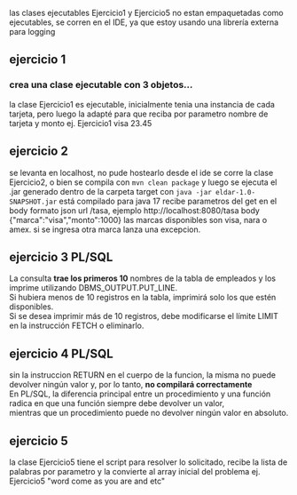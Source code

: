 las clases ejecutables Ejercicio1 y Ejercicio5 no estan empaquetadas como ejecutables, se corren en el IDE,
ya que estoy usando una librería externa para logging

## ejercicio 1
### crea una clase ejecutable con 3 objetos...
la clase Ejercicio1 es ejecutable, inicialmente tenia una instancia de cada tarjeta, pero luego la adapté para que reciba por parametro
nombre de tarjeta y monto ej.
Ejercicio1 visa 23.45

## ejercicio 2
se levanta en localhost, no pude hostearlo
desde el ide se corre la clase Ejercicio2, o bien se compila con ```mvn clean package```
y luego se ejecuta el .jar generado dentro de la carpeta target con ```java -jar eldar-1.0-SNAPSHOT.jar```
está compilado para java 17
recibe parametros del get en el body formato json url /tasa, ejemplo http://localhost:8080/tasa
body {"marca":"visa","monto":1000}
las marcas disponibles son visa, nara o amex. si se ingresa otra marca lanza una excepcion.

## ejercicio 3 PL/SQL

La consulta **trae los primeros 10** nombres de la tabla de empleados y los imprime utilizando DBMS_OUTPUT.PUT_LINE.  
Si hubiera menos de 10 registros en la tabla, imprimirá solo los que estén disponibles.  
Si se desea imprimir más de 10 registros, debe modificarse el límite LIMIT en la instrucción FETCH o eliminarlo.  
  
## ejercicio 4 PL/SQL
  
sin la instruccion RETURN en el cuerpo de la funcion, la misma no puede devolver ningún valor y, por lo tanto, **no compilará correctamente**  
En PL/SQL, la diferencia principal entre un procedimiento y una función radica en que una función siempre debe devolver un valor,  
mientras que un procedimiento puede no devolver ningún valor en absoluto.  

## ejercicio 5

la clase Ejercicio5 tiene el script para resolver lo solicitado, recibe la lista de palabras por parametro
y la convierte al array inicial del problema ej.
Ejercicio5 "word come as you are and etc"